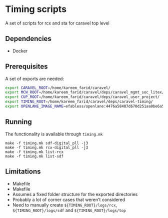 # Timing scripts

A set of scripts for rcx and sta for caravel top level 

## Dependencies
- Docker

## Prerequisites

A set of exports are needed:
```bash
export CARAVEL_ROOT=/home/kareem_farid/caravel/
export MCW_ROOT=/home/kareem_farid/caravel/deps/caravel_mgmt_soc_litex/
export CUP_ROOT=/home/kareem_farid/caravel/deps/caravel_user_project/
export TIMING_ROOT=/home/kareem_farid/caravel/deps/caravel-timing/
export OPENLANE_IMAGE_NAME=efabless/openlane:4476a58407d670d251aa0be6a55e5391bb181c4e-amd64
```

## Running

The functionality is available through `timing.mk`

```
make -f timing.mk sdf-digital_pll -j3
make -f timing.mk rcx-digital_pll -j3
make -f timing.mk list-rcx
make -f timing.mk list-sdf
```

## Limitations

- Makefile
- Makefile
- Assumes a fixed folder structure for the exported directories
- Probably a lot of corner cases that weren't considered
- Need to manually create `${TIMING_ROOT}/logs/rcx`, `${TIMING_ROOT}/logs/sdf` and `${TIMING_ROOT}/logs/top`
